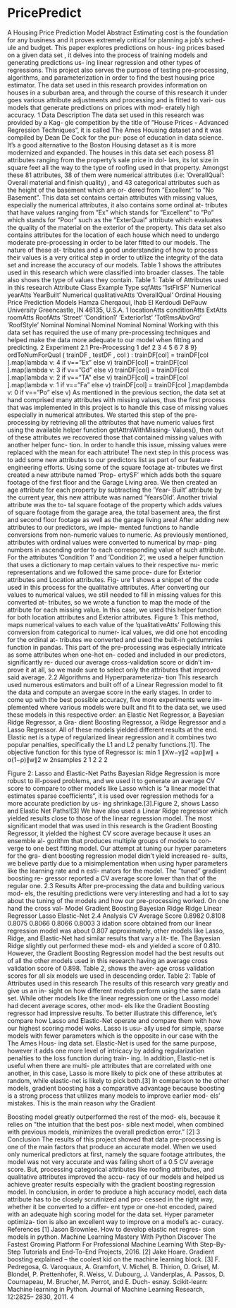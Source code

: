 # PricePredict
A Housing Price Prediction Model 
Abstract
Estimating cost is the foundation for any business and it proves extremely critical for planning a job’s sched- ule and budget. This paper explores predictions on hous- ing prices based on a given data set , it delves into the process of training models and generating predictions us- ing linear regression and other types of regressions. This project also serves the purpose of testing pre-processing, algorithms, and parameterization in order to find the best housing price estimator. The data set used in this research provides information on houses in a suburban area, and through the course of this research it under goes various attribute adjustments and processing and is fitted to vari- ous models that generate predictions on prices with mod- erately high accuracy.
1 Data Description
The data set used in this research was provided by a Kag- gle competition by the title of ”House Prices - Advanced Regression Techniques”, it is called The Ames Housing dataset and it was compiled by Dean De Cock for the pur- pose of education in data science. It’s a good alternative to the Boston Housing dataset as it is more modernized and expanded. The houses in this data set each posess 81 attributes ranging from the property’s sale price in dol- lars, its lot size in square feet all the way to the type of roofing used in that property. Amongst these 81 attributes, 38 of them were numerical attributes (i.e: ’OverallQual’: Overall material and finish quality) , and 43 categorical attributes such as the height of the basement which are or- dered from ”Excellent” to ”No Basement”. This data set
contains certain attributes with missing values, especially the numerical attributes, it also contains some ordinal at- tributes that have values ranging from ”Ex” which stands for ”Excellent” to ”Po” which stands for ”Poor” such as the ”ExterQual” attribute which evaluates the quality of the material on the exterior of the property. This data set also contains attributes for the location of each house which need to undergo moderate pre-processing in order to be later fitted to our models. The nature of these at- tributes and a good understanding of how to process their values is a very critical step in order to utilize the integrity of the data set and increase the accuracy of our models.
Table 1 shows the attributes used in this research which were classified into broader classes. The table also shows the type of values they contain.
Table 1: Table of Attributes used in this research
Attribute Class Example Type
sqfAtts ’1stFlrSF’ Numerical yearAtts YearBuilt’ Numerical qualitativeAtts ’OverallQual’ Ordinal
Housing Price Prediction Models Hamza Cherqaoui, Ihab El Kerdoudi
DePauw University Greencastle, IN 46135, U.S.A.
 1
locationAtts conditionAtts ExtAtts roomAtts RoofAtts
’Street’ ’Condition1’ ’Exterior1st’ ’TotRmsAbvGrd’ ’RoofStyle’
Nominal Nominal Nominal Nominal Nominal
Working with this data set has required the use of many pre-processing techniques and helped make the data more adequate to our model when fitting and predicting.
2 Experiment 2.1 Pre-Processing
1 def 2
3
4
5
6
7
8 9}
ordToNumForQual ( trainDF , testDF , col ) :
trainDF[col] = trainDF[col ].map(lambda v: 4 if v==”Ex” else v)
trainDF[col] = trainDF[col ].map(lambda v: 3 if v==”Gd” else v)
trainDF[col] = trainDF[col ].map(lambda v: 2 if v==”TA” else v)
trainDF[col] = trainDF[col ].map(lambda v: 1 if v==”Fa” else v)
trainDF[col] = trainDF[col ].map(lambda v: 0 if v==”Po” else v)
 As mentioned in the previous section, the data set at hand comprised many attributes with missing values, thus the first process that was implemented in this project is to handle this case of missing values especially in numerical attributes. We started this step of the pre-processing by retrieving all the attributes that have numeric values first using the available helper function getAttrsWithMissing- Values(), then out of these attributes we recovered those that contained missing values with another helper func- tion. In order to handle this issue, missing values were replaced with the mean for each attribute!
The next step in this process was to add some new attributes to our predictors list as part of our feature- engineering efforts. Using some of the square footage at- tributes we first created a new attribute named ’Prop- ertySF’ which adds both the square footage of the first floor and the Garage Living area. We then created an age attribute for each property by subtracting the ’Year- Built’ attribute by the current year, this new attribute was named ’YearsOld’. Another trivial attribute was the to- tal square footage of the property which adds values of square footage from the garage area, the total basement area, the first and second floor footage as well as the garage living area!
After adding new attributes to our predictors, we imple- mented functions to handle conversions from non-numeric values to numeric. As previously mentioned, attributes with ordinal values were converted to numerical by map- ping numbers in ascending order to each corresponding value of such attribute. For the attributes ’Condition 1’ and ’Condition 2’, we used a helper function that uses a dictionary to map certain values to their respective nu- meric representations and we followed the same proce- dure for Exterior attributes and Location attributes. Fig- ure 1 shows a snippet of the code used in this process for the qualitative attributes.
After converting our values to numerical values, we still needed to fill in missing values for this converted at- tributes, so we wrote a function to map the mode of the attribute for each missing value. In this case, we used this helper function for both location attributes and Exterior attributes.
Figure 1: This method, maps numerical values to each value of the ’qualitativeAtts’
Following this conversion from categorical to numer- ical values, we did one hot encoding for the ordinal at- tributes we converted and used the built-in getdummies function in pandas. This part of the pre-processing was especially intricate as some attributes when one-hot en- coded and included in our predictors, significantly re- duced our average cross-validation score or didn’t im- prove it at all, so we made sure to select only the attributes that improved said average.
2.2 Algorithms and Hyperparameteriza- tion
This research used numerous estimators and built off of a Linear Regression model to fit the data and compute an avergae score in the early stages. In order to come up with the best possible accuracy, five more experiments were im- plemented where various models were built and fit to the data set, we used these models in this respective order: an Elastic Net Regressor, a Bayesian Ridge Regressor, a Gra- dient Boosting Regressor, a Ridge Regressor and a Lasso Regressor. All of these models yielded different results at the end.
Elastic net is a type of regularized linear regression and it combines two popular penalties, specifically the L1 and L2 penalty functions.[1]. The objective function for this type of Regressor is:
min 1 ∥Xw−y∥2 +αρ∥w∥ + α(1−ρ)∥w∥2 w 2nsamples 2 1 2 2
   2

  Figure 2: Lasso and Elastic-Net Paths
Bayesian Ridge Regression is more robust to ill-posed problems, and we used it to generate an average CV score to compare to other models like Lasso which is ”a linear model that estimates sparse coefficients”, it is used over regression methods for a more accurate prediction by us- ing shrinkage.[3].Figure 2, shows Lasso and Elastic Net Paths![3]
We have also used a Linear Ridge regressor which yielded results close to those of the linear regression model. The most significant model that was used in this research is the Gradient Boosting Regressor, it yielded the highest CV score average because it uses an ensemble al- gorithm that produces multiple groups of models to con- verge to one best fitting model.
Our attempt at tuning our hyper parameters for the gra- dient boosting regression model didn’t yield increased re- sults, we believe partly due to a misimplementation when using hyper parameters like the learning rate and n esti- mators for the model. The ”tuned” gradient boosting re- gressor reported a CV average score lower than that of the regular one.
2.3 Results
After pre-processing the data and building various mod- els, the resulting predictions were very interesting and had a lot to say about the tuning of the models and how our pre-processing worked. On one hand the cross val-
Model
Gradient Boosting Bayesian Ridge Ridge
Linear Regressor Lasso
Elastic-Net
2.4 Analysis
CV Average Score
0.8982 0.8108 0.8075 0.8066 0.8066 0.8003
3
idation score obtained from our linear regression model was about 0.807 approximately, other models like Lasso, Ridge, and Elastic-Net had similar results that vary a lit- tle. The Bayesian Ridge slightly out performed these mod- els and yielded a score of 0.810. However, the Gradient Boosting Regression model had the best results out of all the other models used in this research having an average cross validation score of 0.898. Table 2, shows the aver- age cross validation scores for all six models we used in descending order.
Table 2: Table of Attributes used in this research
The results of this research vary greatly and give us an in- sight on how different models perform using the same data set. While other models like the linear regression one or the Lasso model had decent average scores, other mod- els like the Gradient Boosting regressor had impressive results. To better illustrate this difference, let’s compare how Lasso and Elastic-Net operate and compare them with how our highest scoring model woks. Lasso is usu- ally used for simple, sparse models with fewer parameters which is the opposite in our case with the The Ames Hous- ing data set. Elastic-Net is used for the same purpose, however it adds one more level of intricacy by adding regularization penalties to the loss function during train- ing. In addition, Elastic-net is useful when there are multi- ple attributes that are correlated with one another, in this case, Lasso is more likely to pick one of these attributes at random, while elastic-net is likely to pick both.[3]
In comparison to the other models, gradient boosting has a comparative advantage because boosting is a strong process that utilizes many models to improve earlier mod- els’ mistakes. This is the main reason why the Gradient

Boosting model greatly outperformed the rest of the mod- els, because it relies on ”the intuition that the best pos- sible next model, when combined with previous models, minimizes the overall prediction error.” [2]
3 Conclusion
The results of this project showed that data pre-processing is one of the main factors that produce an accurate model. When we used only numerical predictors at first, namely the square footage attributes, the model was not very accurate and was falling short of a 0.5 CV average score. But, processing categorical attributes like roofing attributes, and qualitative attributes improved the accu- racy of our models and helped us achieve greater results especially with the gradient boosting regression model. In conclusion, in order to produce a high accuracy model, each data attribute has to be closely scrutinized and pro- cessed in the right way, whether it be converted to a differ- ent type or one-hot encoded, paired with an adequate high scoring model for the data set. Hyper parameter optimiza- tion is also an excellent way to improve on a model’s ac- curacy.
References
[1] Jason Brownlee. How to develop elastic net regres- sion models in python. Machine Learning Mastery With Python Discover The Fastest Growing Platform For Professional Machine Learning With Step-By- Step Tutorials and End-To-End Projects, 2016.
[2] Jake Hoare. Gradient boosting explained – the coolest kid on the machine learning block.
[3] F. Pedregosa, G. Varoquaux, A. Gramfort, V. Michel, B. Thirion, O. Grisel, M. Blondel, P. Prettenhofer, R. Weiss, V. Dubourg, J. Vanderplas, A. Passos, D. Cournapeau, M. Brucher, M. Perrot, and E. Duch-
esnay. Scikit-learn: Machine learning in Python. Journal of Machine Learning Research, 12:2825– 2830, 2011.
4
